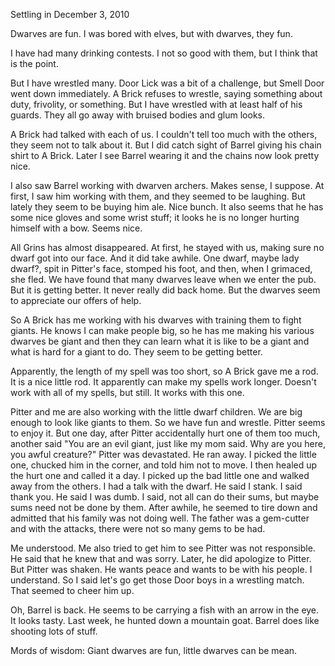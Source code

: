 Settling in
December 3, 2010

Dwarves are fun. I was bored with elves, but with dwarves, they fun.

I have had many drinking contests. I not so good with them, but I think that is the point.

But I have wrestled many. Door Lick was a bit of a challenge, but Smell Door went down immediately. A Brick refuses to wrestle, saying something about duty, frivolity, or something. But I have wrestled with at least half of his guards. They all go away with bruised bodies and glum looks.

A Brick had talked with each of us. I couldn't tell too much with the others, they seem not to talk about it. But I did catch sight of Barrel giving his chain shirt to A Brick. Later I see Barrel wearing it and the chains now look pretty nice.

I also saw Barrel working with dwarven archers. Makes sense, I suppose. At first, I saw him working with them, and they seemed to be laughing. But lately they seem to be buying him ale. Nice bunch. It also seems that he has some nice gloves and some wrist stuff; it looks he is no longer hurting himself with a bow. Seems nice.

All Grins has almost disappeared. At first, he stayed with us, making sure no dwarf got into our face. And it did take awhile. One dwarf, maybe lady dwarf?, spit in Pitter's face, stomped his foot, and then, when I grimaced, she fled. We have found that many dwarves leave when we enter the pub. But it is getting better. It never really did back home. But the dwarves seem to appreciate our offers of help.

So A Brick has me working with his dwarves with training them to fight giants. He knows I can make people big, so he has me making his various dwarves be giant and then they can learn what it is like to be a giant and what is hard for a giant to do. They seem to be getting better.

Apparently, the length of my spell was too short, so A Brick gave me a rod. It is a nice little rod. It apparently can make my spells work longer. Doesn't work with all of my spells, but still. It works with this one.

Pitter and me are also working with the little dwarf children. We are big enough to look like giants to them. So we have fun and wrestle. Pitter seems to enjoy it. But one day, after Pitter accidentally hurt one of them too much, another said "You are an evil giant, just like my mom said. Why are you here, you awful creature?" Pitter was devastated. He ran away. I picked the little one, chucked him in the corner, and told him not to move. I then healed up the hurt one and called it a day. I picked up the bad little one and walked away from the others. I had a talk with the dwarf. He said I stank. I said thank you. He said I was dumb. I said, not all can do their sums, but maybe sums need not be done by them. After awhile, he seemed to tire down and admitted that his family was not doing well. The father was a gem-cutter and with the attacks, there were not so many gems to be had.

Me understood. Me also tried to get him to see Pitter was not responsible. He said that he knew that and was sorry. Later, he did apologize to Pitter. But Pitter was shaken. He wants peace and wants to be with his people. I understand. So I said let's go get those Door boys in a wrestling match. That seemed to cheer him up.

Oh, Barrel is back. He seems to be carrying a fish with an arrow in the eye. It looks tasty. Last week, he hunted down a mountain goat. Barrel does like shooting lots of stuff.

Mords of wisdom: Giant dwarves are fun, little dwarves can be mean.